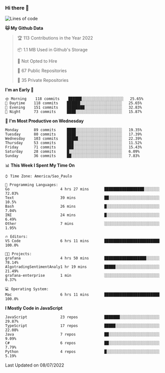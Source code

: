 ### Hi there 👋

<!--
**guicaulada/guicaulada** is a ✨ _special_ ✨ repository because its `README.md` (this file) appears on your GitHub profile.

Here are some ideas to get you started:

- 🔭 I’m currently working on ...
- 🌱 I’m currently learning ...
- 👯 I’m looking to collaborate on ...
- 🤔 I’m looking for help with ...
- 💬 Ask me about ...
- 📫 How to reach me: ...
- 😄 Pronouns: ...
- ⚡ Fun fact: ...
-->

<!--START_SECTION:waka-->
![Lines of code](https://img.shields.io/badge/From%20Hello%20World%20I%27ve%20Written-1.9%20million%20lines%20of%20code-blue)

**🐱 My Github Data** 

> 🏆 113 Contributions in the Year 2022
 > 
> 📦 1.1 MB Used in Github's Storage 
 > 
> 🚫 Not Opted to Hire
 > 
> 📜 67 Public Repositories 
 > 
> 🔑 35 Private Repositories  
 > 
**I'm an Early 🐤** 

```text
🌞 Morning    118 commits    ██████░░░░░░░░░░░░░░░░░░░   25.65% 
🌆 Daytime    118 commits    ██████░░░░░░░░░░░░░░░░░░░   25.65% 
🌃 Evening    151 commits    ████████░░░░░░░░░░░░░░░░░   32.83% 
🌙 Night      73 commits     ████░░░░░░░░░░░░░░░░░░░░░   15.87%

```
📅 **I'm Most Productive on Wednesday** 

```text
Monday       89 commits     ████░░░░░░░░░░░░░░░░░░░░░   19.35% 
Tuesday      80 commits     ████░░░░░░░░░░░░░░░░░░░░░   17.39% 
Wednesday    103 commits    █████░░░░░░░░░░░░░░░░░░░░   22.39% 
Thursday     53 commits     ███░░░░░░░░░░░░░░░░░░░░░░   11.52% 
Friday       71 commits     ███░░░░░░░░░░░░░░░░░░░░░░   15.43% 
Saturday     28 commits     █░░░░░░░░░░░░░░░░░░░░░░░░   6.09% 
Sunday       36 commits     ██░░░░░░░░░░░░░░░░░░░░░░░   7.83%

```


📊 **This Week I Spent My Time On** 

```text
⌚︎ Time Zone: America/Sao_Paulo

💬 Programming Languages: 
Go                       4 hrs 27 mins       ██████████████████░░░░░░░   72.03% 
Text                     39 mins             ██░░░░░░░░░░░░░░░░░░░░░░░   10.5% 
Bash                     26 mins             █░░░░░░░░░░░░░░░░░░░░░░░░   7.04% 
INI                      24 mins             █░░░░░░░░░░░░░░░░░░░░░░░░   6.49% 
Other                    7 mins              ░░░░░░░░░░░░░░░░░░░░░░░░░   1.95%

🔥 Editors: 
VS Code                  6 hrs 11 mins       █████████████████████████   100.0%

🐱‍💻 Projects: 
grafana                  4 hrs 50 mins       ███████████████████░░░░░░   78.14% 
AlgotradingSentimentAnaly1 hr 19 mins        █████░░░░░░░░░░░░░░░░░░░░   21.49% 
grafana-enterprise       1 min               ░░░░░░░░░░░░░░░░░░░░░░░░░   0.37%

💻 Operating System: 
Mac                      6 hrs 11 mins       █████████████████████████   100.0%

```

**I Mostly Code in JavaScript** 

```text
JavaScript               23 repos            ███████░░░░░░░░░░░░░░░░░░   29.87% 
TypeScript               17 repos            █████░░░░░░░░░░░░░░░░░░░░   22.08% 
Java                     7 repos             ██░░░░░░░░░░░░░░░░░░░░░░░   9.09% 
C#                       6 repos             ██░░░░░░░░░░░░░░░░░░░░░░░   7.79% 
Python                   4 repos             █░░░░░░░░░░░░░░░░░░░░░░░░   5.19%

```



 Last Updated on 08/07/2022
<!--END_SECTION:waka-->
